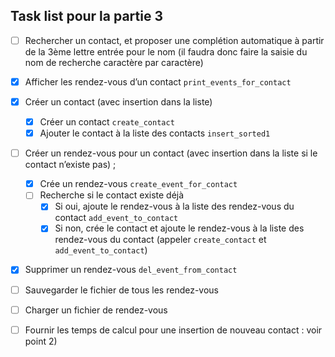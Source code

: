 ## Task list pour la partie 3
- [ ] Rechercher un contact, et proposer une complétion automatique à partir de la 3ème lettre entrée
   pour le nom (il faudra donc faire la saisie du nom de recherche caractère par caractère)
- [x] Afficher les rendez-vous d’un contact `print_events_for_contact`
- [x] Créer un contact (avec insertion dans la liste)
  - [x] Créer un contact `create_contact`
  - [x] Ajouter le contact à la liste des contacts `insert_sorted1`
- [ ] Créer un rendez-vous pour un contact (avec insertion dans la liste si le contact n’existe pas) ;
  - [x] Crée un rendez-vous `create_event_for_contact`
  - [ ] Recherche si le contact existe déjà
    - [x] Si oui, ajoute le rendez-vous à la liste des rendez-vous du contact `add_event_to_contact`
    - [x] Si non, crée le contact et ajoute le rendez-vous à la liste des rendez-vous du contact (appeler `create_contact` et `add_event_to_contact`)
- [x] Supprimer un rendez-vous `del_event_from_contact`
- [ ] Sauvegarder le fichier de tous les rendez-vous
- [ ] Charger un fichier de rendez-vous
- [ ] Fournir les temps de calcul pour une insertion de nouveau contact : voir point 2)


